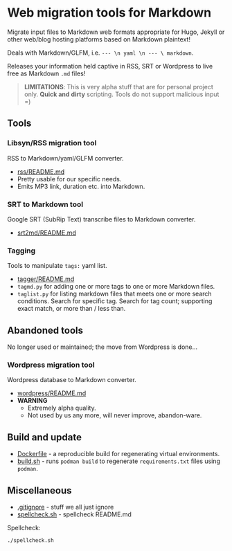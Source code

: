 # Web migration tools for Markdown

Migrate input files to Markdown web formats appropriate for Hugo,
Jekyll or other web/blog hosting platforms based on Markdown
plaintext!

Deals with Markdown/GLFM, i.e. `--- \n yaml \n --- \ markdown`.

Releases your information held captive in RSS, SRT or Wordpress
to live free as Markdown `.md` files!

> **LIMITATIONS**:
> This is very alpha stuff that are for personal project only.
> **Quick and dirty** scripting.
> Tools do not support malicious input =)

## Tools

### Libsyn/RSS migration tool

RSS to Markdown/yaml/GLFM converter.

* [rss/README.md](rss/README.md)
* Pretty usable for our specific needs.
* Emits MP3 link, duration etc. into Markdown.

### SRT to Markdown tool

Google SRT (SubRip Text) transcribe files to Markdown converter.

* [srt2md/README.md](srt2md/README.md)

### Tagging

Tools to manipulate `tags:` yaml list.
* [tagger/README.md](tagger/README.md)
* `tagmd.py` for adding one or more tags to one or more Markdown files.
* `taglist.py` for listing markdown files that meets one or more search conditions.
   Search for specific tag.
   Search for tag count; supporting exact match, or more than / less than.

## Abandoned tools

No longer used or maintained; the move from Wordpress is done...

### Wordpress migration tool

Wordpress database to Markdown converter.

* [wordpress/README.md](wordpress/README.md)
* **WARNING**
  * Extremely alpha quality.
  * Not used by us any more, will never improve, abandon-ware.

## Build and update

* [Dockerfile](Dockerfile) - a reproducible build for regenerating virtual environments.
* [build.sh](build.sh) - runs `podman build` to regenerate `requirements.txt` files using `podman`.

## Miscellaneous

* [.gitignore](.gitignore) - stuff we all just ignore
* [spellcheck.sh](spellcheck.sh) - spellcheck README.md

Spellcheck:
``` bash
./spellcheck.sh
```
